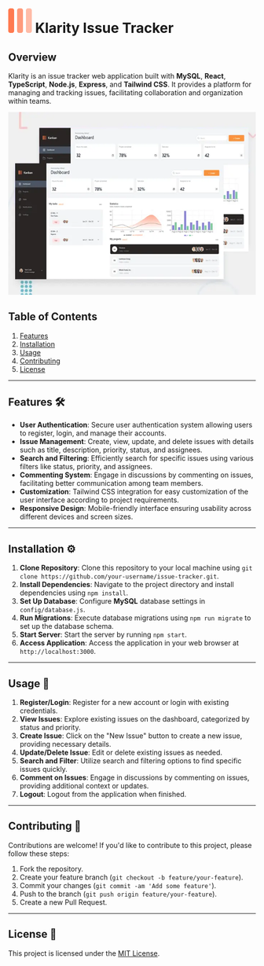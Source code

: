 # ![Issue Tracker Demo](./src/assets/images/logo.svg) Klarity Issue Tracker

## Overview
Klarity is an issue tracker web application built with **MySQL**, **React**, **TypeScript**, **Node.js**, **Express**, and **Tailwind CSS**. It provides a platform for managing and tracking issues, facilitating collaboration and organization within teams.

![Issue Tracker Demo](./src/assets/images/klarity-preview.webp)

## Table of Contents
1. [Features](#features)
2. [Installation](#installation)
3. [Usage](#usage)
4. [Contributing](#contributing)
5. [License](#license)

---

## Features 🛠️
- **User Authentication**: Secure user authentication system allowing users to register, login, and manage their accounts.
- **Issue Management**: Create, view, update, and delete issues with details such as title, description, priority, status, and assignees.
- **Search and Filtering**: Efficiently search for specific issues using various filters like status, priority, and assignees.
- **Commenting System**: Engage in discussions by commenting on issues, facilitating better communication among team members.
- **Customization**: Tailwind CSS integration for easy customization of the user interface according to project requirements.
- **Responsive Design**: Mobile-friendly interface ensuring usability across different devices and screen sizes.

---

## Installation ⚙️
1. **Clone Repository**: Clone this repository to your local machine using `git clone https://github.com/your-username/issue-tracker.git`.
2. **Install Dependencies**: Navigate to the project directory and install dependencies using `npm install`.
3. **Set Up Database**: Configure **MySQL** database settings in `config/database.js`.
4. **Run Migrations**: Execute database migrations using `npm run migrate` to set up the database schema.
5. **Start Server**: Start the server by running `npm start`.
6. **Access Application**: Access the application in your web browser at `http://localhost:3000`.

---

## Usage 🚀
1. **Register/Login**: Register for a new account or login with existing credentials.
2. **View Issues**: Explore existing issues on the dashboard, categorized by status and priority.
3. **Create Issue**: Click on the "New Issue" button to create a new issue, providing necessary details.
4. **Update/Delete Issue**: Edit or delete existing issues as needed.
5. **Search and Filter**: Utilize search and filtering options to find specific issues quickly.
6. **Comment on Issues**: Engage in discussions by commenting on issues, providing additional context or updates.
7. **Logout**: Logout from the application when finished.

---

## Contributing 🤝
Contributions are welcome! If you'd like to contribute to this project, please follow these steps:
1. Fork the repository.
2. Create your feature branch (`git checkout -b feature/your-feature`).
3. Commit your changes (`git commit -am 'Add some feature'`).
4. Push to the branch (`git push origin feature/your-feature`).
5. Create a new Pull Request.

---

## License 📝
This project is licensed under the [MIT License](https://mit-license.org/).
